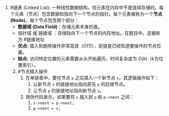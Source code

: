 1.  #链表 (Linked List):
    一种线性数据结构，但元素在内存中不是连续存储的。每个元素（节点）包含数据和指向下一个节点的指针。每个元素被称为一个**节点 (Node)**，每个节点包含两个部分：
	*   **数据域 (Data Field)**：存储元素本身的值。
	*   指针域 或 链接域 ：存储指向下一个节点的内存地址。在题目中，这被称为 #链接地址 
    *   **优点:** 插入和删除操作非常高效（$O(1)$），前提是已经知道要操作的节点位置。
    *   **缺点:** 访问特定位置的元素需要从头开始遍历，时间复杂度为 $O(k)$（k为位置索引）。 
    2. #节点插入操作 
	    1. 在单链表中，要在节点 `p` 之后插入一个新节点 `s`，其逻辑操作如下：
			1.  让新节点 `s` 的链接地址指向原先 `p` 的后继节点。
			2.  让节点 `p` 的链接地址指向新节点 `s`。
		2. 用伪代码表示，如果要将 `s` 插入到 `p` 和 `p->next` 之间：
			1.  `s->next = p->next;`
			2.  `p->next = s;`
